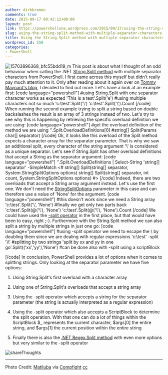 ```yaml
---
author: dirkbremen
comments: true
date: 2015-09-17 09:42:12+00:00
layout: post
link: https://powershellone.wordpress.com/2015/09/17/using-the-string-split-method-with-multiple-separator-characters-in-powershell/
slug: using-the-string-split-method-with-multiple-separator-characters-in-powershell
title: Using the String.Split method with multiple separator characters in PowerShell
wordpress_id: 550
categories:
- PowerShell
---
```


![15703896368_bfc55bdd19_m](https://powershellone.files.wordpress.com/2015/09/15703896368_bfc55bdd19_m.jpg)
This post is about what I thought of an odd behaviour when calling the .NET [String.Split method](https://msdn.microsoft.com/en-us/library/b873y76a%28v=vs.110%29.aspx) with multiple separator characters from PowerShell. I first came across this myself but didn't really pay much attention to it. Only after reading about it again over on [Tommy Maynard's blog](http://tommymaynard.com/ql-using-replace-to-fix-split-and-convert-path-20141021/), I decided to find out more.
Let's have a look at an example first:
[code language="powershell"]
#using String.Split with one separator character works as expected
'This is a test'.Split('e')
#using multiple characters not so much
'c:\\test'.Split('\\')
'c:\\test'.Split('\\').Count
[/code]
When running the second example trying to split a string based on double backslashes the result is an array of 3 strings instead of two. Let's try to see why this is happening by retrieving the specific overload definition we are using:
[code language="powershell"]
#get the overload definition of the method we are using
''.Split.OverloadDefinitions[0]
#string[] Split(Params char[] separator)
[/code]
Ok, it looks like this overload of the Split method expects a character array for the separator parameter. That is why we saw an additional split, every character of the string argument '\\' is considered as a unique separator. Let's see if String.Split has other overload definitions that accept a String as the separator argument:
[code language="powershell"]
''.Split.OverloadDefinitions | Select-String 'string[] separator' -SimpleMatch
<#
string[] Split(string[] separator, System.StringSplitOptions options)
string[] Split(string[] separator, int count, System.StringSplitOptions options)
#>
[/code]
Indeed, there are two overloads that accept a String array argument instead. Let's use the first one. We don't need the [StringSplitOptions](https://msdn.microsoft.com/en-us/library/system.stringsplitoptions%28v=vs.110%29.aspx) parameter in this case and can therefore use a value of 'None' for the argument.
[code language="powershell"]
#this doesn't work since we need a String array
 'c:\\test'.Split('\\', 'None')
#finally we get only two parts back
 'c:\\test'.Split(@('\\'), 'None')
'c:\\test'.Split(@('\\'), 'None').Count
[/code]
We could have used the [-split operator](https://technet.microsoft.com/en-us/library/hh847811.aspx) in the first place, but that would have been to easy, right ;-). Furthermore with the String.Split method we can also split a string by multiple strings in just one go:
[code language="powershell"]
#using -split operator we need to escape the \ by doubling them since we are dealing with regular expressions
'c:\\test' -split '\\\\'
#splitting by two strings
'split by xx and yy in one go'.Split(('xx','yy'),'None')
#can be done also with -split using a scriptBlock

[/code]
In conclusion, PowerShell provides a lot of options when  it comes to splitting strings. Only looking at the separator parameter we have five options:



	
  1. Using String.Split's first overload with a character array

	
  2. Using one of String.Split's overloads that accept a string array

	
  3. Using the -split operator which accepts a string for the separator parameter (the string is actually interpreted as a regular expression)

	
  4. Using the -split operator which also accepts a ScriptBlock to determine the split operation. With that one can do a lot of things within the ScriptBlock $_ represents the current character, $args[0] the entire string, and $args[1] the current position within the entire string

	
  5. Finally there is also the [.NET Regex.Split method](https://msdn.microsoft.com/en-us/library/system.text.regularexpressions.regex.split%28v=vs.110%29.aspx) with even more options but very similar to the -split operator



![shareThoughts](https://powershellone.files.wordpress.com/2015/10/sharethoughts.jpg)


* * *


Photo Credit: [Matiluba](https://www.flickr.com/photos/42040591@N05/15703896368/) via [Compfight](http://compfight.com) [cc](https://creativecommons.org/licenses/by-nc-nd/2.0/)
